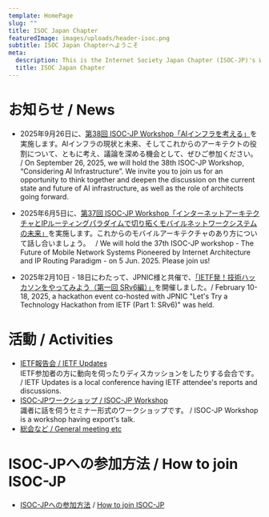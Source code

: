 ```yaml
---
template: HomePage
slug: ""
title: ISOC Japan Chapter
featuredImage: images/uploads/header-isoc.png
subtitle: ISOC Japan Chapterへようこそ
meta:
  description: This is the Internet Society Japan Chapter (ISOC-JP)'s Web Page.
  title: ISOC Japan Chapter
---
```


# お知らせ / News

* 2025年9月26日に、[第38回 ISOC-JP Workshop「AIインフラを考える」](https://isoc.jp/activities/38th_isocjp_workshop/)を実施します。AIインフラの現状と未来、そしてこれからのアーキテクトの役割について、ともに考え、議論を深める機会として、ぜひご参加ください。　 / On September 26, 2025, we will hold the 38th ISOC-JP Workshop, “Considering AI Infrastructure”. We invite you to join us for an opportunity to think together and deepen the discussion on the current state and future of AI infrastructure, as well as the role of architects going forward.

* 2025年6月5日に、[第37回 ISOC-JP Workshop「インターネットアーキテクチャとIPルーティングパラダイムで切り拓くモバイルネットワークシステムの未来」](https://isoc.jp/activities/37th_isocjp_workshop/)を実施します。これからのモバイルアーキテクチャのあり方について話し合いましょう。　 / We will hold the 37th ISOC-JP workshop - The Future of Mobile Network Systems Pioneered by Internet Architecture and IP Routing Paradigm - on 5 Jun. 2025. Please join us! 
  
* 2025年2月10日 - 18日にわたって、JPNIC様と共催で、[「IETF発！技術ハッカソンをやってみよう（第一回 SRv6編）」](https://www.nic.ad.jp/ja/topics/2025/20250122-01.html)を開催しました。/ February 10-18, 2025, a hackathon event co-hosted with JPNIC "Let's Try a Technology Hackathon from IETF (Part 1: SRv6)" was held.



# 活動 / Activities

* [IETF報告会 / IETF Updates](https://isoc.jp/activities/ietf_updates/)<br>
IETF参加者の方に動向を伺ったりディスカッションをしたりする会合です。 / IETF Updates is a local conference having IETF attendee's reports and discussions.
* [ISOC-JPワークショップ / ISOC-JP Workshop](https://isoc.jp/activities/workshop/)<br>
識者に話を伺うセミナー形式のワークショップです。 / ISOC-JP Workshop is a workshop having export's talk.
* [総会など / General meeting etc](https://isoc.jp/activities/)<br>

# ISOC-JPへの参加方法 / How to join ISOC-JP

* [ISOC-JPへの参加方法](https://isoc.jp/joinus/) / [How to join ISOC-JP](https://isoc.jp/joinus/)
